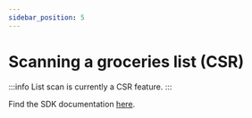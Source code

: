 ```yaml
---
sidebar_position: 5
---
```


# Scanning a groceries list (CSR)

:::info
List scan is currently a CSR feature.
:::

Find the SDK documentation [here](/mealz-documentation/docs/web_sdk/customization/list-scan).
